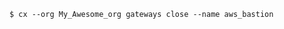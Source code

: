 <!-- usedin: [ _includes/_inlines/Toolbelt/common/gateway/gateway_example-4.md] -->

```
$ cx --org My_Awesome_org gateways close --name aws_bastion
```

